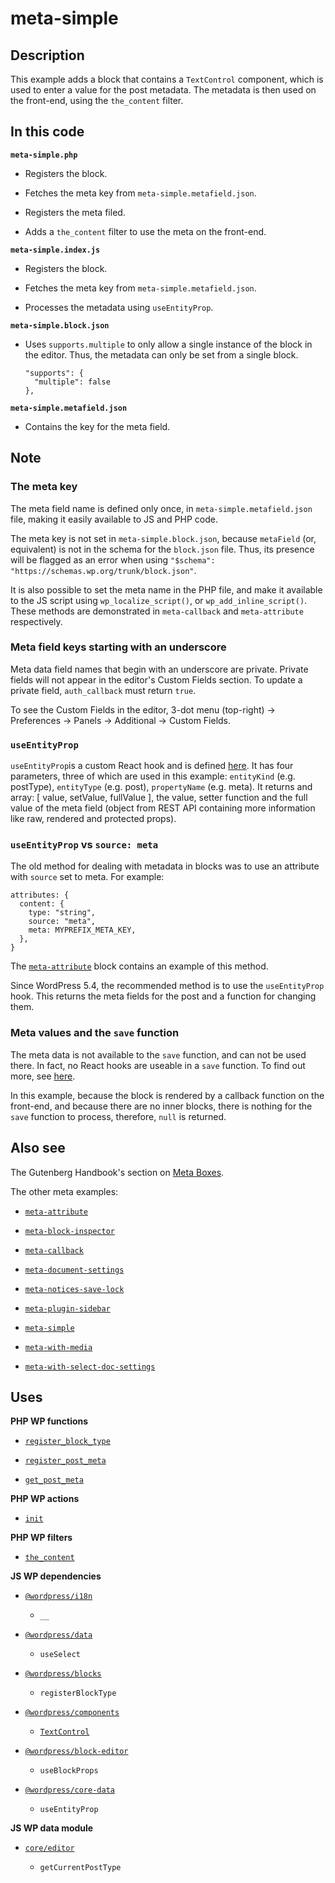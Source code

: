 # meta-simple

## Description

This example adds a block that contains a `TextControl` component, which is used to enter a value for the post metadata. The metadata is then used on the front-end, using the `the_content` filter.

## In this code

**`meta-simple.php`**

- Registers the block.

- Fetches the meta key from `meta-simple.metafield.json`.

- Registers the meta filed.

- Adds a `the_content` filter to use the meta on the front-end.

**`meta-simple.index.js`**

- Registers the block.

- Fetches the meta key from `meta-simple.metafield.json`.

- Processes the metadata using `useEntityProp`.

**`meta-simple.block.json`**

- Uses `supports.multiple` to only allow a single instance of the block in the editor. Thus, the metadata can only be set from a single block.

      "supports": {
        "multiple": false
      },

**`meta-simple.metafield.json`**

- Contains the key for the meta field.

## Note

### The meta key

The meta field name is defined only once, in `meta-simple.metafield.json` file, making it easily available to JS and PHP code.

The meta key is not set in `meta-simple.block.json`, because `metaField` (or, equivalent) is not in the schema for the `block.json` file. Thus, its presence will be flagged as an error when using `"$schema": "https://schemas.wp.org/trunk/block.json"`.

It is also possible to set the meta name in the PHP file, and make it available to the JS script using `wp_localize_script()`, or `wp_add_inline_script()`. These methods are demonstrated in `meta-callback` and `meta-attribute` respectively.

### Meta field keys starting with an underscore

Meta data field names that begin with an underscore are private. Private fields will not appear in the editor's Custom Fields section. To update a private field, `auth_callback` must return `true`.

To see the Custom Fields in the editor, 3-dot menu (top-right) -> Preferences -> Panels -> Additional -> Custom Fields.

### `useEntityProp`

`useEntityProp`is a custom React hook and is defined [here](https://github.com/WordPress/gutenberg/blob/trunk/packages/core-data/src/entity-provider.js#L85). It has four parameters, three of which are used in this example: `entityKind` (e.g. postType), `entityType` (e.g. post), `propertyName` (e.g. meta). It returns and array: [ value, setValue, fullValue ], the value, setter function and the full value of the meta field (object from REST API containing more information like raw, rendered and protected props).

### `useEntityProp` vs `source: meta`

The old method for dealing with metadata in blocks was to use an attribute with `source` set to meta. For example:

    attributes: {
      content: {
        type: "string",
        source: "meta",
        meta: MYPREFIX_META_KEY,
      },
    }

The [`meta-attribute`](../meta-attribute/) block contains an example of this method.

Since WordPress 5.4, the recommended method is to use the `useEntityProp` hook. This returns the meta fields for the post and a function for changing them.

### Meta values and the `save` function

The meta data is not available to the `save` function, and can not be used there. In fact, no React hooks are useable in a `save` function. To find out more, see [here](https://github.com/WordPress/gutenberg/issues/36265#issuecomment-962684758).

In this example, because the block is rendered by a callback function on the front-end, and because there are no inner blocks, there is nothing for the `save` function to process, therefore, `null` is returned.

## Also see

The Gutenberg Handbook's section on [Meta Boxes](https://developer.wordpress.org/block-editor/how-to-guides/metabox/).

The other meta examples:

- [`meta-attribute`](./src/meta-attribute)

- [`meta-block-inspector`](./src/meta-block-inspector)

- [`meta-callback`](./src/meta-callback)

- [`meta-document-settings`](./src/meta-document-settings)

- [`meta-notices-save-lock`](./src/meta-notices-save-lock)

- [`meta-plugin-sidebar`](./src/meta-plugin-sidebar)

- [`meta-simple`](./src/meta-simple)

- [`meta-with-media`](./src/meta-with-media)

- [`meta-with-select-doc-settings`](./src/meta-with-select-doc-settings)

## Uses

**PHP WP functions**

- [`register_block_type`](https://developer.wordpress.org/reference/functions/register_block_type/)

- [`register_post_meta`](https://developer.wordpress.org/reference/functions/register_post_meta/)

- [`get_post_meta`](https://developer.wordpress.org/reference/functions/get_post_meta/)

**PHP WP actions**

- [`init`](https://developer.wordpress.org/reference/hooks/init/)

**PHP WP filters**

- [`the_content`](https://developer.wordpress.org/reference/functions/the_content/)

**JS WP dependencies**

- [`@wordpress/i18n`](https://developer.wordpress.org/block-editor/reference-guides/packages/packages-i18n/)

  - `__`

- [`@wordpress/data`](https://developer.wordpress.org/block-editor/reference-guides/packages/packages-data/)

  - `useSelect`

- [`@wordpress/blocks`](https://developer.wordpress.org/block-editor/reference-guides/packages/packages-blocks/)

  - `registerBlockType`

- [`@wordpress/components`](https://developer.wordpress.org/block-editor/reference-guides/components/)

  - [`TextControl`](https://developer.wordpress.org/block-editor/reference-guides/components/text-control/)

- [`@wordpress/block-editor`](https://developer.wordpress.org/block-editor/reference-guides/packages/packages-block-editor/)

  - `useBlockProps`

- [`@wordpress/core-data`](https://developer.wordpress.org/block-editor/reference-guides/packages/packages-core-data/)

  - `useEntityProp`

**JS WP data module**

- [`core/editor`](https://developer.wordpress.org/block-editor/reference-guides/data/data-core-editor/)

  - `getCurrentPostType`
